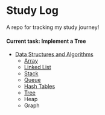 # Study Log

 A repo for tracking my study journey!
#### Current task: Implement a Tree

* [Data Structures and Algorithms](https://github.com/lusan23/study-log/tree/master/data_structs)
    * [Array](https://github.com/lusan23/study-log/blob/master/data_structs/array)
    * [Linked List](https://github.com/lusan23/study-log/tree/master/data_structs/LLists)
    * [Stack](https://github.com/lusan23/study-log/tree/master/data_structs/stack)
    * [Queue](https://github.com/lusan23/study-log/tree/master/data_structs/queues)
    * [Hash Tables](https://github.com/lusan23/study-log/tree/master/data_structs/hash_table)
    * [Tree](https://github.com/lusan23/study-log/tree/master/data_structs/trees)
    * Heap
    * Graph

